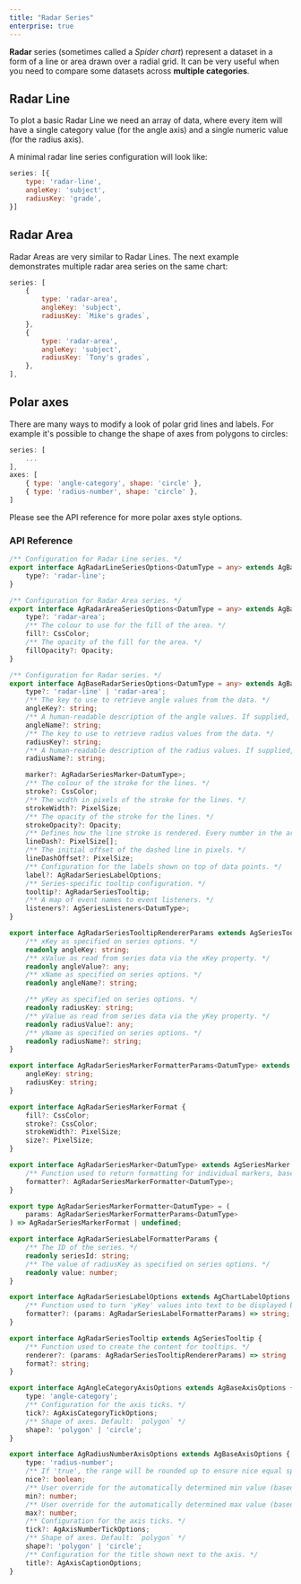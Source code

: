 ```yaml
---
title: "Radar Series"
enterprise: true
---
```


**Radar** series (sometimes called a *Spider chart*) represent a dataset in a form of a line or area drawn over a radial grid.
It can be very useful when you need to compare some datasets across **multiple categories**.

## Radar Line

To plot a basic Radar Line we need an array of data, where every item will have a single category value (for the angle axis) and a single numeric value (for the radius axis).

A minimal radar line series configuration will look like:

```js
series: [{
    type: 'radar-line',
    angleKey: 'subject',
    radiusKey: 'grade',
}]
```

<chart-example title='Basic Radar Line' name='basic-radar-line' type='generated' options='{ "enterprise": true }'></chart-example>

## Radar Area

Radar Areas are very similar to Radar Lines. The next example demonstrates multiple radar area series on the same chart:

```js
series: [
    {
        type: 'radar-area',
        angleKey: 'subject',
        radiusKey: `Mike's grades`,
    },
    {
        type: 'radar-area',
        angleKey: 'subject',
        radiusKey: `Tony's grades`,
    },
],
```

<chart-example title='Basic Radar Area' name='basic-radar-area' type='generated' options='{ "enterprise": true }'></chart-example>

## Polar axes

There are many ways to modify a look of polar grid lines and labels. For example it's possible to change the shape of axes from polygons to circles:

```js
series: [
    ...
],
axes: [
    { type: 'angle-category', shape: 'circle' },
    { type: 'radius-number', shape: 'circle' },
]
```

<chart-example title='Polar Axes' name='polar-axes' type='generated' options='{ "enterprise": true }'></chart-example>

Please see the API reference for more polar axes style options.

### API Reference

<!-- TODO: replace with usual api reference component -->

```ts
/** Configuration for Radar Line series. */
export interface AgRadarLineSeriesOptions<DatumType = any> extends AgBaseRadarSeriesOptions<DatumType> {
    type?: 'radar-line';
}

/** Configuration for Radar Area series. */
export interface AgRadarAreaSeriesOptions<DatumType = any> extends AgBaseRadarSeriesOptions<DatumType> {
    type?: 'radar-area';
    /** The colour to use for the fill of the area. */
    fill?: CssColor;
    /** The opacity of the fill for the area. */
    fillOpacity?: Opacity;
}

/** Configuration for Radar series. */
export interface AgBaseRadarSeriesOptions<DatumType = any> extends AgBaseSeriesOptions<DatumType> {
    type?: 'radar-line' | 'radar-area';
    /** The key to use to retrieve angle values from the data. */
    angleKey?: string;
    /** A human-readable description of the angle values. If supplied, this will be passed to the tooltip renderer as one of the parameters. */
    angleName?: string;
    /** The key to use to retrieve radius values from the data. */
    radiusKey?: string;
    /** A human-readable description of the radius values. If supplied, this will be passed to the tooltip renderer as one of the parameters. */
    radiusName?: string;

    marker?: AgRadarSeriesMarker<DatumType>;
    /** The colour of the stroke for the lines. */
    stroke?: CssColor;
    /** The width in pixels of the stroke for the lines. */
    strokeWidth?: PixelSize;
    /** The opacity of the stroke for the lines. */
    strokeOpacity?: Opacity;
    /** Defines how the line stroke is rendered. Every number in the array specifies the length in pixels of alternating dashes and gaps. For example, `[6, 3]` means dashes with a length of `6` pixels with gaps between of `3` pixels. */
    lineDash?: PixelSize[];
    /** The initial offset of the dashed line in pixels. */
    lineDashOffset?: PixelSize;
    /** Configuration for the labels shown on top of data points. */
    label?: AgRadarSeriesLabelOptions;
    /** Series-specific tooltip configuration. */
    tooltip?: AgRadarSeriesTooltip;
    /** A map of event names to event listeners. */
    listeners?: AgSeriesListeners<DatumType>;
}

export interface AgRadarSeriesTooltipRendererParams extends AgSeriesTooltipRendererParams {
    /** xKey as specified on series options. */
    readonly angleKey: string;
    /** xValue as read from series data via the xKey property. */
    readonly angleValue?: any;
    /** xName as specified on series options. */
    readonly angleName?: string;

    /** yKey as specified on series options. */
    readonly radiusKey: string;
    /** yValue as read from series data via the yKey property. */
    readonly radiusValue?: any;
    /** yName as specified on series options. */
    readonly radiusName?: string;
}

export interface AgRadarSeriesMarkerFormatterParams<DatumType> extends AgSeriesMarkerFormatterParams<DatumType> {
    angleKey: string;
    radiusKey: string;
}

export interface AgRadarSeriesMarkerFormat {
    fill?: CssColor;
    stroke?: CssColor;
    strokeWidth?: PixelSize;
    size?: PixelSize;
}

export interface AgRadarSeriesMarker<DatumType> extends AgSeriesMarker {
    /** Function used to return formatting for individual markers, based on the supplied information. If the current marker is highlighted, the `highlighted` property will be set to `true`; make sure to check this if you want to differentiate between the highlighted and un-highlighted states. */
    formatter?: AgRadarSeriesMarkerFormatter<DatumType>;
}

export type AgRadarSeriesMarkerFormatter<DatumType> = (
    params: AgRadarSeriesMarkerFormatterParams<DatumType>
) => AgRadarSeriesMarkerFormat | undefined;

export interface AgRadarSeriesLabelFormatterParams {
    /** The ID of the series. */
    readonly seriesId: string;
    /** The value of radiusKey as specified on series options. */
    readonly value: number;
}

export interface AgRadarSeriesLabelOptions extends AgChartLabelOptions {
    /** Function used to turn 'yKey' values into text to be displayed by a label. By default the values are simply stringified. */
    formatter?: (params: AgRadarSeriesLabelFormatterParams) => string;
}

export interface AgRadarSeriesTooltip extends AgSeriesTooltip {
    /** Function used to create the content for tooltips. */
    renderer?: (params: AgRadarSeriesTooltipRendererParams) => string | AgTooltipRendererResult;
    format?: string;
}

export interface AgAngleCategoryAxisOptions extends AgBaseAxisOptions {
    type: 'angle-category';
    /** Configuration for the axis ticks. */
    tick?: AgAxisCategoryTickOptions;
    /** Shape of axes. Default: `polygon` */
    shape?: 'polygon' | 'circle';
}

export interface AgRadiusNumberAxisOptions extends AgBaseAxisOptions {
    type: 'radius-number';
    /** If 'true', the range will be rounded up to ensure nice equal spacing between the ticks. */
    nice?: boolean;
    /** User override for the automatically determined min value (based on series data). */
    min?: number;
    /** User override for the automatically determined max value (based on series data). */
    max?: number;
    /** Configuration for the axis ticks. */
    tick?: AgAxisNumberTickOptions;
    /** Shape of axes. Default: `polygon` */
    shape?: 'polygon' | 'circle';
    /** Configuration for the title shown next to the axis. */
    title?: AgAxisCaptionOptions;
}
```

